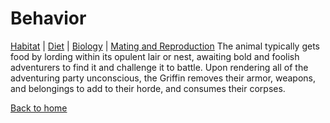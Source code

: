 # Behavior
[Habitat](habitat.md) |
[Diet](diet.md) |
[Biology](biology.md) |
[Mating and Reproduction](matingreproduction.md)
The animal typically gets food by lording within its opulent lair or nest, awaiting bold and foolish adventurers to find it and challenge it to battle. Upon rendering all of the adventuring party unconscious, the Griffin removes their armor, weapons, and belongings to add to their horde, and consumes their corpses.

[Back to home](index.md)
